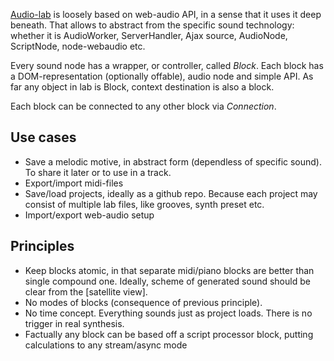 [Audio-lab](http://dfcreative.github.io/audio-lab) is loosely based on web-audio API, in a sense that it uses it deep beneath. That allows to abstract from the specific sound technology: whether it is AudioWorker, ServerHandler, Ajax source, AudioNode, ScriptNode, node-webaudio etc.

Every sound node has a wrapper, or controller, called _Block_. Each block has a DOM-representation (optionally offable), audio node and simple API. As far any object in lab is Block, context destination is also a block.

Each block can be connected to any other block via _Connection_.


## Use cases

* Save a melodic motive, in abstract form (dependless of specific sound). To share it later or to use in a track.
* Export/import midi-files
* Save/load projects, ideally as a github repo. Because each project may consist of multiple lab files, like grooves, synth preset etc.
* Import/export web-audio setup

## Principles

* Keep blocks atomic, in that separate midi/piano blocks are better than single compound one. Ideally, scheme of generated sound should be clear from the [satellite view].
* No modes of blocks (consequence of previous principle).
* No time concept. Everything sounds just as project loads. There is no trigger in real synthesis.
* Factually any block can be based off a script processor block, putting calculations to any stream/async mode